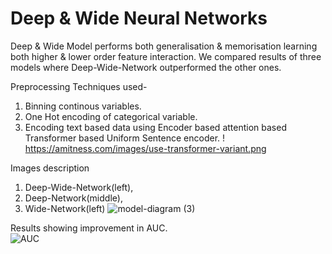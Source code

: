 # Deep & Wide Neural Networks

Deep & Wide Model performs both generalisation & memorisation learning both higher & lower order feature interaction. We compared results of three models where Deep-Wide-Network outperformed the other ones.

Preprocessing Techniques used-
1. Binning continous variables.
2. One Hot encoding of categorical variable.
3. Encoding text based data using Encoder based attention based Transformer based Uniform Sentence encoder.
! https://amitness.com/images/use-transformer-variant.png


Images description
1. Deep-Wide-Network(left),
2. Deep-Network(middle),
3. Wide-Network(left)
![model-diagram (3)](https://user-images.githubusercontent.com/128667568/236314011-e970ebe7-f820-42ad-af0e-6db0dfa083c7.jpg)

Results showing improvement in AUC.  
![AUC](https://user-images.githubusercontent.com/128667568/236313235-7e767740-a91d-4a3e-9d93-3b874ac978ad.jpg)


